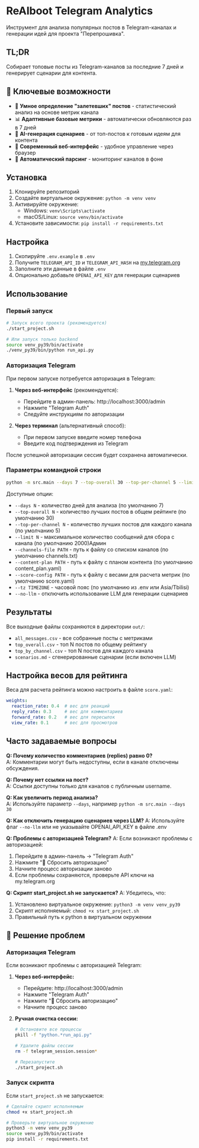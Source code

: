 # ReAIboot Telegram Analytics

Инструмент для анализа популярных постов в Telegram-каналах и генерации идей для проекта "Перепрошивка".

## TL;DR

Собирает топовые посты из Telegram-каналов за последние 7 дней и генерирует сценарии для контента.

## 🎯 Ключевые возможности

- 🦠 **Умное определение "залетевших" постов** - статистический анализ на основе метрик канала
- 📊 **Адаптивные базовые метрики** - автоматически обновляются раз в 7 дней
- 🤖 **AI-генерация сценариев** - от топ-постов к готовым идеям для контента
- 📱 **Современный веб-интерфейс** - удобное управление через браузер
- 🔄 **Автоматический парсинг** - мониторинг каналов в фоне

## Установка

1. Клонируйте репозиторий
2. Создайте виртуальное окружение: `python -m venv venv`
3. Активируйте окружение: 
   - Windows: `venv\Scripts\activate`
   - macOS/Linux: `source venv/bin/activate`
4. Установите зависимости: `pip install -r requirements.txt`

## Настройка

1. Скопируйте `.env.example` в `.env`
2. Получите `TELEGRAM_API_ID` и `TELEGRAM_API_HASH` на [my.telegram.org](https://my.telegram.org)
3. Заполните эти данные в файле `.env`
4. Опционально добавьте `OPENAI_API_KEY` для генерации сценариев

## Использование

### Первый запуск

```bash
# Запуск всего проекта (рекомендуется)
./start_project.sh

# Или запуск только backend
source venv_py39/bin/activate
./venv_py39/bin/python run_api.py
```

### Авторизация Telegram

При первом запуске потребуется авторизация в Telegram:

1. **Через веб-интерфейс** (рекомендуется):
   - Перейдите в админ-панель: http://localhost:3000/admin
   - Нажмите "Telegram Auth"
   - Следуйте инструкциям по авторизации

2. **Через терминал** (альтернативный способ):
   - При первом запуске введите номер телефона
   - Введите код подтверждения из Telegram

После успешной авторизации сессия будет сохранена автоматически.

### Параметры командной строки

```bash
python -m src.main --days 7 --top-overall 30 --top-per-channel 5 --limit 2000
```

Доступные опции:
- `--days N` - количество дней для анализа (по умолчанию 7)
- `--top-overall N` - количество лучших постов в общем рейтинге (по умолчанию 30)
- `--top-per-channel N` - количество лучших постов для каждого канала (по умолчанию 5)
- `--limit N` - максимальное количество сообщений для сбора с канала (по умолчанию 2000)Админ 
- `--channels-file PATH` - путь к файлу со списком каналов (по умолчанию channels.txt)
- `--content-plan PATH` - путь к файлу с планом контента (по умолчанию content_plan.yaml)
- `--score-config PATH` - путь к файлу с весами для расчета метрик (по умолчанию score.yaml)
- `--tz TIMEZONE` - часовой пояс (по умолчанию из .env или Asia/Tbilisi)
- `--no-llm` - отключить использование LLM для генерации сценариев

## Результаты

Все выходные файлы сохраняются в директории `out/`:

- `all_messages.csv` - все собранные посты с метриками
- `top_overall.csv` - топ N постов по общему рейтингу
- `top_by_channel.csv` - топ N постов для каждого канала
- `scenarios.md` - сгенерированные сценарии (если включен LLM)

## Настройка весов для рейтинга

Веса для расчета рейтинга можно настроить в файле `score.yaml`:

```yaml
weights:
  reaction_rate: 0.4  # вес для реакций
  reply_rate: 0.3     # вес для комментариев
  forward_rate: 0.2   # вес для пересылок
  view_rate: 0.1      # вес для просмотров
```

## Часто задаваемые вопросы

**Q: Почему количество комментариев (replies) равно 0?**  
A: Комментарии могут быть недоступны, если в канале отключены обсуждения.

**Q: Почему нет ссылки на пост?**  
A: Ссылки доступны только для каналов с публичным username.

**Q: Как увеличить период анализа?**  
A: Используйте параметр `--days`, например `python -m src.main --days 30`

**Q: Как отключить генерацию сценариев через LLM?**
A: Используйте флаг `--no-llm` или не указывайте OPENAI_API_KEY в файле .env

**Q: Проблемы с авторизацией Telegram?**
A: Если возникают проблемы с авторизацией:
1. Перейдите в админ-панель → "Telegram Auth"
2. Нажмите "🔄 Сбросить авторизацию"
3. Начните процесс авторизации заново
4. Если проблемы сохраняются, проверьте API ключи на my.telegram.org

**Q: Скрипт start_project.sh не запускается?**
A: Убедитесь, что:
1. Установлено виртуальное окружение: `python3 -m venv venv_py39`
2. Скрипт исполняемый: `chmod +x start_project.sh`
3. Правильный путь к python в виртуальном окружении

## 🔧 Решение проблем

### Авторизация Telegram
Если возникают проблемы с авторизацией Telegram:

1. **Через веб-интерфейс:**
   - Перейдите: http://localhost:3000/admin
   - Нажмите "Telegram Auth"
   - Нажмите "🔄 Сбросить авторизацию"
   - Начните процесс заново

2. **Ручная очистка сессии:**
   ```bash
   # Остановите все процессы
   pkill -f "python.*run_api.py"

   # Удалите файлы сессии
   rm -f telegram_session.session*

   # Перезапустите
   ./start_project.sh
   ```

### Запуск скрипта
Если `start_project.sh` не запускается:
```bash
# Сделайте скрипт исполняемым
chmod +x start_project.sh

# Проверьте виртуальное окружение
python3 -m venv venv_py39
source venv_py39/bin/activate
pip install -r requirements.txt
```
